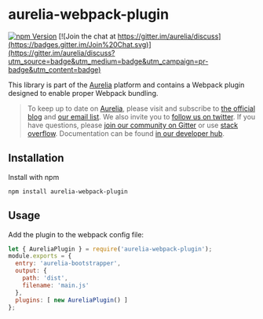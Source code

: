 # aurelia-webpack-plugin

[![npm Version](https://img.shields.io/npm/v/aurelia-webpack-plugin.svg)](https://www.npmjs.com/package/aurelia-webpack-plugin)
[![Join the chat at https://gitter.im/aurelia/discuss](https://badges.gitter.im/Join%20Chat.svg)](https://gitter.im/aurelia/discuss?utm_source=badge&utm_medium=badge&utm_campaign=pr-badge&utm_content=badge)

This library is part of the [Aurelia](http://www.aurelia.io/) platform and contains a Webpack plugin designed to enable proper Webpack bundling.

> To keep up to date on [Aurelia](http://www.aurelia.io/), please visit and subscribe to [the official blog](http://blog.aurelia.io/) and [our email list](http://eepurl.com/ces50j). We also invite you to [follow us on twitter](https://twitter.com/aureliaeffect). If you have questions, please [join our community on Gitter](https://gitter.im/aurelia/discuss) or use [stack overflow](http://stackoverflow.com/search?q=aurelia). Documentation can be found [in our developer hub](http://aurelia.io/docs).

## Installation

Install with npm

```
npm install aurelia-webpack-plugin
```

## Usage

Add the plugin to the webpack config file:

```javascript
let { AureliaPlugin } = require('aurelia-webpack-plugin');
module.exports = {
  entry: 'aurelia-bootstrapper',
  output: {
    path: 'dist',
    filename: 'main.js'
  },
  plugins: [ new AureliaPlugin() ]
};
```
